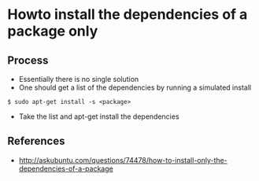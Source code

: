 # Howto install the dependencies of a package only

## Process
* Essentially there is no single solution
* One should get a list of the dependencies by running a simulated install
```
$ sudo apt-get install -s <package>
```
* Take the list and apt-get install the dependencies

## References
* http://askubuntu.com/questions/74478/how-to-install-only-the-dependencies-of-a-package

